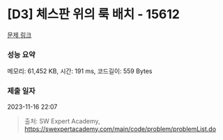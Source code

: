 # [D3] 체스판 위의 룩 배치 - 15612 

[문제 링크](https://swexpertacademy.com/main/code/problem/problemDetail.do?contestProbId=AYOBfxwaAXsDFATW) 

### 성능 요약

메모리: 61,452 KB, 시간: 191 ms, 코드길이: 559 Bytes

### 제출 일자

2023-11-16 22:07



> 출처: SW Expert Academy, https://swexpertacademy.com/main/code/problem/problemList.do